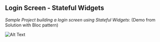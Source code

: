 
## Login Screen - Stateful Widgets

*Sample Project building a login screen using Stateful Widgets*:
(Demo from Solution with Bloc pattern)

![Alt Text](https://i.ibb.co/8BxgQqb/flutter-login-bloc.gif)

